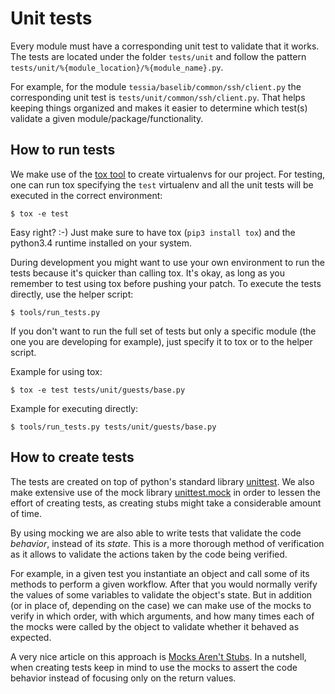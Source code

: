 <!--
Copyright 2016, 2017 IBM Corp.

Licensed under the Apache License, Version 2.0 (the "License");
you may not use this file except in compliance with the License.
You may obtain a copy of the License at

   http://www.apache.org/licenses/LICENSE-2.0

Unless required by applicable law or agreed to in writing, software
distributed under the License is distributed on an "AS IS" BASIS,
WITHOUT WARRANTIES OR CONDITIONS OF ANY KIND, either express or implied.
See the License for the specific language governing permissions and
limitations under the License.
-->
# Unit tests

Every module must have a corresponding unit test to validate that it works. The tests are located under the folder `tests/unit` and follow the pattern `tests/unit/%{module_location}/%{module_name}.py`.

For example, for the module `tessia/baselib/common/ssh/client.py` the corresponding unit test is `tests/unit/common/ssh/client.py`. That helps keeping things organized and makes it easier to determine which test(s) validate a given module/package/functionality.

## How to run tests

We make use of the [tox tool](https://tox.readthedocs.io/en/latest/index.html) to create virtualenvs for our project. For testing, one can run tox specifying the `test` virtualenv and all the unit tests will be executed in the correct environment:

`$ tox -e test`

Easy right? :-) Just make sure to have tox (`pip3 install tox`) and the python3.4 runtime installed on your system.

During development you might want to use your own environment to run the tests because it's quicker than calling tox. It's okay, as long as you remember to test using tox before pushing your patch.
To execute the tests directly, use the helper script:

`$ tools/run_tests.py`

If you don't want to run the full set of tests but only a specific module (the one you are developing for example), just specify it to tox or to the helper script.

Example for using tox:

`$ tox -e test tests/unit/guests/base.py`

Example for executing directly:

`$ tools/run_tests.py tests/unit/guests/base.py`

## How to create tests

The tests are created on top of python's standard library [unittest](https://docs.python.org/3/library/unittest.html). We also make extensive use of the mock library [unittest.mock](https://docs.python.org/3/library/unittest.mock.html) in order to lessen the effort of creating tests, as creating stubs might take a considerable amount of time.

By using mocking we are also able to write tests that validate the code *behavior*, instead of its *state*. This is a more thorough method of verification as it allows to validate the actions taken by the code being verified.

For example, in a given test you instantiate an object and call some of its methods to perform a given workflow. After that you would normally verify the values of some variables to validate the object's state. But in addition (or in place of, depending on the case) we can make use of the mocks to verify in which order, with which arguments, and how many times each of the mocks were called by the object to validate whether it behaved as expected.

A very nice article on this approach is [Mocks Aren't Stubs](http://martinfowler.com/articles/mocksArentStubs.html). In a nutshell, when creating tests keep in mind to use the mocks to assert the code behavior instead of focusing only on the return values.
